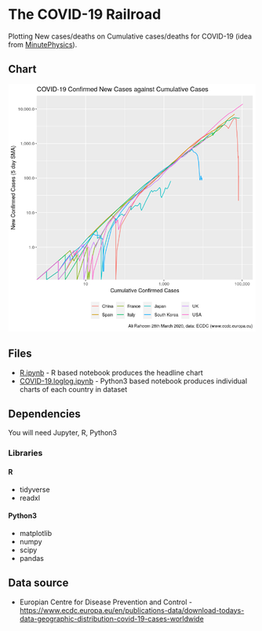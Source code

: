 # The COVID-19 Railroad

Plotting New cases/deaths on Cumulative cases/deaths for COVID-19 (idea from [MinutePhysics](https://www.youtube.com/watch?v=54XLXg4fYsc)).

## Chart

![Plot](COVID-19_loglog.png)

## Files

*	[R.ipynb](R.ipynb) - R based notebook produces the headline chart
* [COVID-19.loglog.ipynb](COVID-19.loglog.ipynb) - Python3 based notebook produces individual charts of each country in dataset

## Dependencies

You will need Jupyter, R, Python3

### Libraries
#### R
* tidyverse
* readxl

#### Python3
* matplotlib
* numpy
* scipy
* pandas

## Data source

* Europian Centre for Disease Prevention and Control - https://www.ecdc.europa.eu/en/publications-data/download-todays-data-geographic-distribution-covid-19-cases-worldwide
